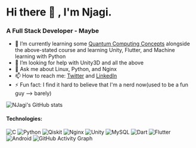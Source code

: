 # Hi there 👋 , I'm Njagi. 


### A Full Stack Developer - Maybe

- 🌱 I’m currently learning some [Quantum Computing Concepts](https://qiskit.org/textbook-beta/course/introduction-course/) alongside the above-stated course and learning Unity, Flutter, and Machine learning with Python
- 🤔 I’m looking for help with Unity3D and all the above
- 💬 Ask me about Linux, Python, and Nginx
- 📫 How to reach me: [Twitter](https://twitter.com/njagi_ndungo) and [LinkedIn](https://www.linkedin.com/in/a-njagi-ndungo/)
- ⚡ Fun fact: I find it hard to believe that I'm a nerd now(used to be a fun guy --> barely)

![NJagi's GitHub stats](https://github-readme-stats.vercel.app/api?username=enzonjagi&show_icons=true&theme=radical)

#### Technologies: 
![C](https://img.shields.io/badge/c-%2300599C.svg?style=for-the-badge&logo=c&logoColor=white) ![Python](https://img.shields.io/badge/python-3670A0?style=for-the-badge&logo=python&logoColor=ffdd54) ![Qiskit](https://img.shields.io/badge/Qiskit-%236929C4.svg?style=for-the-badge&logo=Qiskit&logoColor=white) ![Nginx](https://img.shields.io/badge/nginx-%23009639.svg?style=for-the-badge&logo=nginx&logoColor=white) ![Unity](https://img.shields.io/badge/unity-%23000000.svg?style=for-the-badge&logo=unity&logoColor=white) ![MySQL](https://img.shields.io/badge/mysql-%2300f.svg?style=for-the-badge&logo=mysql&logoColor=white) ![Dart](https://img.shields.io/badge/dart-%230175C2.svg?style=for-the-badge&logo=dart&logoColor=white) ![Flutter](https://img.shields.io/badge/Flutter-%2302569B.svg?style=for-the-badge&logo=Flutter&logoColor=white) ![Android](https://img.shields.io/badge/Android-3DDC84?style=for-the-badge&logo=android&logoColor=white) 
![GitHub Activity Graph](https://activity-graph.herokuapp.com/graph?username=enzonjagi) 
